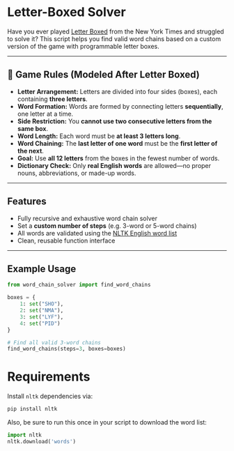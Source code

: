 # Letter-Boxed Solver

Have you ever played [Letter Boxed](https://www.nytimes.com/puzzles/letter-boxed) from the New York Times and struggled to solve it? This script helps you find valid word chains based on a custom version of the game with programmable letter boxes.

---

## 🧩 Game Rules (Modeled After Letter Boxed)

- **Letter Arrangement:** Letters are divided into four sides (boxes), each containing **three letters**.
- **Word Formation:** Words are formed by connecting letters **sequentially**, one letter at a time.
- **Side Restriction:** You **cannot use two consecutive letters from the same box**.
- **Word Length:** Each word must be **at least 3 letters long**.
- **Word Chaining:** The **last letter of one word** must be the **first letter of the next**.
- **Goal:** Use **all 12 letters** from the boxes in the fewest number of words.
- **Dictionary Check:** Only **real English words** are allowed—no proper nouns, abbreviations, or made-up words.

---

## Features

- Fully recursive and exhaustive word chain solver
- Set a **custom number of steps** (e.g. 3-word or 5-word chains)
- All words are validated using the [NLTK English word list](https://www.nltk.org/)
- Clean, reusable function interface

---

## Example Usage

```python
from word_chain_solver import find_word_chains

boxes = {
    1: set("SHO"),
    2: set("NMA"),
    3: set("LYF"),
    4: set("PID")
}

# Find all valid 3-word chains
find_word_chains(steps=3, boxes=boxes)
```

# Requirements
Install `nltk` dependencies via:

```python
pip install nltk
```

Also, be sure to run this once in your script to download the word list:
```python
import nltk
nltk.download('words')
```
